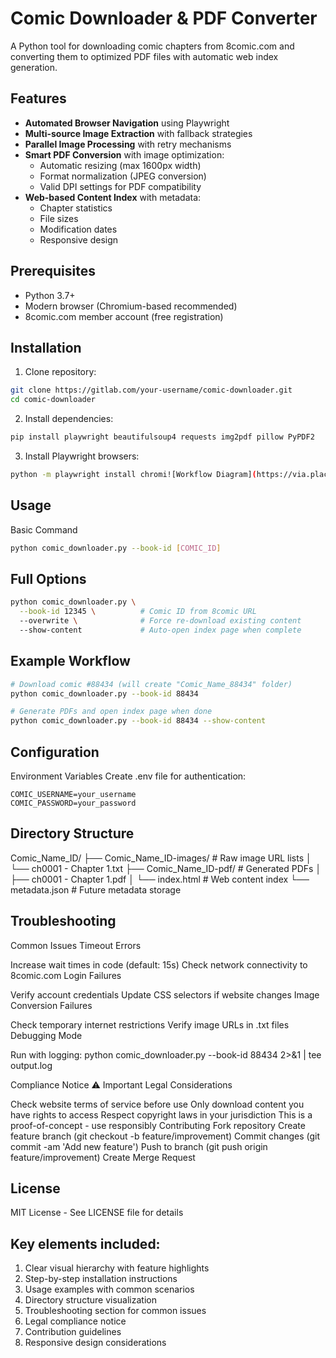 # Comic Downloader & PDF Converter

A Python tool for downloading comic chapters from 8comic.com and converting them to optimized PDF files with automatic web index generation.

<!--![Workflow Diagram](https://via.placeholder.com/800x400.png?text=Comic+Downloader+Workflow) <!-- Replace with actual diagram if available -->

## Features

- **Automated Browser Navigation** using Playwright
- **Multi-source Image Extraction** with fallback strategies
- **Parallel Image Processing** with retry mechanisms
- **Smart PDF Conversion** with image optimization:
  - Automatic resizing (max 1600px width)
  - Format normalization (JPEG conversion)
  - Valid DPI settings for PDF compatibility
- **Web-based Content Index** with metadata:
  - Chapter statistics
  - File sizes
  - Modification dates
  - Responsive design

## Prerequisites

- Python 3.7+
- Modern browser (Chromium-based recommended)
- 8comic.com member account (free registration)

## Installation

1. Clone repository:
```bash
git clone https://gitlab.com/your-username/comic-downloader.git
cd comic-downloader
```

2. Install dependencies:
```bash
pip install playwright beautifulsoup4 requests img2pdf pillow PyPDF2
```

3. Install Playwright browsers:
```bash
python -m playwright install chromi![Workflow Diagram](https://via.placeholder.com/800x400.png?text=Comic+Downloader+Workflow)um
```

## Usage
Basic Command
```bash
python comic_downloader.py --book-id [COMIC_ID]
```

## Full Options
```bash
python comic_downloader.py \
  --book-id 12345 \          # Comic ID from 8comic URL
  --overwrite \              # Force re-download existing content
  --show-content             # Auto-open index page when complete
```

## Example Workflow
```bash
# Download comic #88434 (will create "Comic_Name_88434" folder)
python comic_downloader.py --book-id 88434

# Generate PDFs and open index page when done
python comic_downloader.py --book-id 88434 --show-content
```

## Configuration
Environment Variables
Create .env file for authentication:
```text
COMIC_USERNAME=your_username
COMIC_PASSWORD=your_password
```

## Directory Structure
Comic_Name_ID/
├── Comic_Name_ID-images/    # Raw image URL lists
│   └── ch0001 - Chapter 1.txt
├── Comic_Name_ID-pdf/       # Generated PDFs
│   ├── ch0001 - Chapter 1.pdf
│   └── index.html           # Web content index
└── metadata.json            # Future metadata storage

## Troubleshooting
Common Issues
Timeout Errors

Increase wait times in code (default: 15s)
Check network connectivity to 8comic.com
Login Failures

Verify account credentials
Update CSS selectors if website changes
Image Conversion Failures

Check temporary internet restrictions
Verify image URLs in .txt files
Debugging Mode

Run with logging:
python comic_downloader.py --book-id 88434 2>&1 | tee output.log

Compliance Notice
⚠️ Important Legal Considerations

Check website terms of service before use
Only download content you have rights to access
Respect copyright laws in your jurisdiction
This is a proof-of-concept - use responsibly
Contributing
Fork repository
Create feature branch (git checkout -b feature/improvement)
Commit changes (git commit -am 'Add new feature')
Push to branch (git push origin feature/improvement)
Create Merge Request

## License
MIT License - See LICENSE file for details

## Key elements included:
1. Clear visual hierarchy with feature highlights
2. Step-by-step installation instructions
3. Usage examples with common scenarios
4. Directory structure visualization
5. Troubleshooting section for common issues
6. Legal compliance notice
7. Contribution guidelines
8. Responsive design considerations
